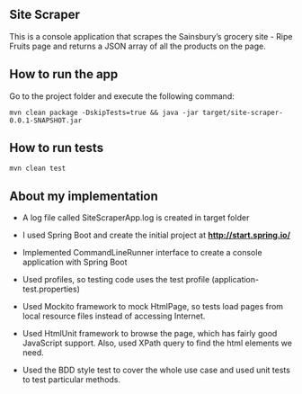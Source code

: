 ## Site Scraper

This is a console application that scrapes the Sainsbury’s grocery site - Ripe Fruits page and returns a JSON array of all the products on the page.

## How to run the app

Go to the project folder and execute the following command:
```
mvn clean package -DskipTests=true && java -jar target/site-scraper-0.0.1-SNAPSHOT.jar
```
## How to run tests
```
mvn clean test
```
## About my implementation 

- A log file called SiteScraperApp.log is created in target folder 

- I used Spring Boot and create the initial project at **http://start.spring.io/**

- Implemented CommandLineRunner interface to create a console application with Spring Boot

- Used profiles, so testing code uses the test profile (application-test.properties)

- Used Mockito framework to mock HtmlPage, so tests load pages from local resource files instead of accessing Internet.

- Used HtmlUnit framework to browse the page, which has fairly good JavaScript support. Also, used XPath query to find the html elements we need.

- Used the BDD style test to cover the whole use case and used unit tests to test particular methods. 

